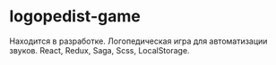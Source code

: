 # logopedist-game
Находится в разработке. Логопедическая игра для автоматизации звуков. React, Redux, Saga, Scss, LocalStorage.
